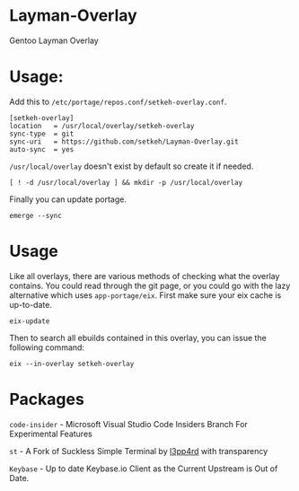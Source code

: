 # Layman-Overlay
Gentoo Layman Overlay


Usage:
====
Add this to `/etc/portage/repos.conf/setkeh-overlay.conf`.

```
[setkeh-overlay]
location   = /usr/local/overlay/setkeh-overlay
sync-type  = git
sync-uri   = https://github.com/setkeh/Layman-Overlay.git
auto-sync  = yes
```

`/usr/local/overlay` doesn't exist by default so create it if needed.
```
[ ! -d /usr/local/overlay ] && mkdir -p /usr/local/overlay
```

Finally you can update portage.
```
emerge --sync
```

# Usage
Like all overlays, there are various methods of checking what the overlay
contains. You could read through the git page, or you could go with the lazy
alternative which uses `app-portage/eix`. First make sure your eix cache is
up-to-date.
```
eix-update
```

Then to search all ebuilds contained in this overlay, you can issue the
following command:
```
eix --in-overlay setkeh-overlay
```

Packages
========

`code-insider` - Microsoft Visual Studio Code Insiders Branch For Experimental Features

`st` - A Fork of Suckless Simple Terminal by [l3pp4rd]("https://github.com/l3pp4rd") with transparency

`Keybase` - Up to date Keybase.io Client as the Current Upstream is Out of Date.